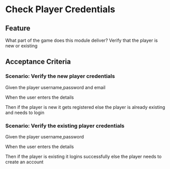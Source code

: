 # Check Player Credentials

## Feature

What part of the game does this module deliver?
Verify that the player is new or existing

## Acceptance Criteria

### Scenario: Verify the new player credentials

  Given the player username,password and email

  When the user enters the details

  Then if the player is new it gets registered
  else the player is already existing and needs to login

### Scenario: Verify the existing player credentials

  Given the player username,password

  When the user enters the details

  Then if the player is existing it logins successfully
  else the player needs to create an account
